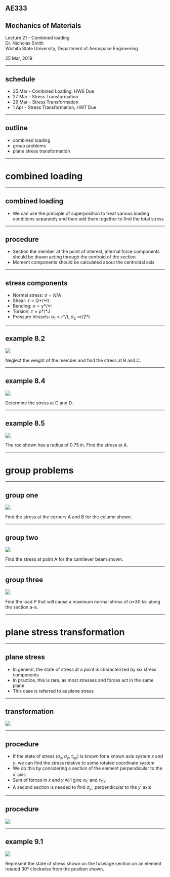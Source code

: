 ## AE333
## Mechanics of Materials
Lecture 21 - Combined loading<br/>
Dr. Nicholas Smith<br/>
Wichita State University, Department of Aerospace Engineering

25 Mar, 2019

----

## schedule

- 25 Mar - Combined Loading, HW6 Due
- 27 Mar - Stress Transformation 
- 29 Mar - Stress Transformation 
- 1 Apr - Stress Transformation, HW7 Due


----
## outline

<!-- vim-markdown-toc GFM -->

* combined loading
* group problems
* plane stress transformation

<!-- vim-markdown-toc -->

---
# combined loading

----
## combined loading

-   We can use the principle of superposition to treat various loading conditions separately and then add them together to find the total stress

----
## procedure

-   Section the member at the point of interest, internal force components should be drawn acting through the centroid of the section
-   Moment components should be calculated about the centroidal axis

----
## stress components

-   Normal stress: *σ* = *N*/*A*
-   Shear: *τ* = Q*/*It
-   Bending: *σ* = y*/*I
-   Torsion: *τ* = ρ*/*J
-   Pressure Vessels: *σ*<sub>1</sub> = r*/*t*, *σ*<sub>2</sub> =*r*/2*t

----
## example 8.2

![](../images/example-8-2.jpg) <!-- .element width="30%" -->

Neglect the weight of the member and find the stress at B and C.

----
## example 8.4

![](../images/example-8-4.jpg) 

Determine the stress at C and D.

----
## example 8.5

![](../images/example-8-5.jpg) <!-- .element width="30%" -->

The rod shown has a radius of 0.75 in. Find the stress at A.

---
# group problems

----
## group one

![](../images/group-8-1.jpg) <!-- .element width="40%" -->

Find the stress at the corners A and B for the column shown.

----
## group two

![](../images/group-8-2.jpg) <!-- .element width="30%" -->

Find the stress at point A for the cantilever beam shown.

----
## group three

![](../images/group-8-3.jpg) <!-- .element width="30%" -->

Find the load P that will cause a maximum normal stress of &sigma;=30 ksi along the section a-a.

---
# plane stress transformation

----
## plane stress

-   In general, the state of stress at a point is characterized by six stress components
-   In practice, this is rare, as most stresses and forces act in the same plane
-   This case is referred to as plane stress

----
## transformation

![](../images/transformation.png)

----
## procedure

-   If the state of stress (*σ*<sub>*x*</sub>, *σ*<sub>*y*</sub>, *τ*<sub>*xy*</sub>) is known for a known axis system *x* and *y*, we can find the stress relative to some rotated coordinate system
-   We do this by considering a section of the element perpendicular to the *x*<sup>′</sup> axis
-   Sum of forces in *x* and *y* will give *σ*<sub>*x*<sup>′</sup></sub> and *τ*<sub>*x*<sup>′</sup>*y*<sup>′</sup></sub>
-   A second section is needed to find *σ*<sub>*y*<sup>′</sup></sub>, perpendicular to the *y*<sup>′</sup> axis

----
## procedure

![](../images/transformation-2.png)

----
## example 9.1

![](../images/example-9-1.jpg) <!-- .element width="50%" -->

Represent the state of stress shown on the fuselage section on an element rotated 30&deg; clockwise from the position shown.
